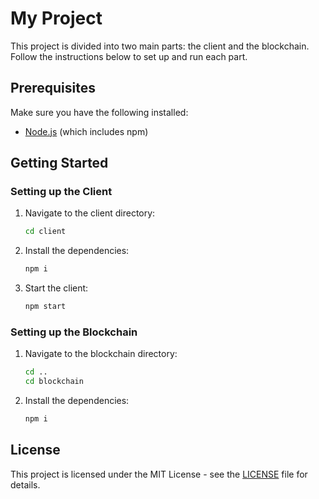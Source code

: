 # My Project

This project is divided into two main parts: the client and the blockchain. Follow the instructions below to set up and run each part.

## Prerequisites

Make sure you have the following installed:
- [Node.js](https://nodejs.org/) (which includes npm)

## Getting Started

### Setting up the Client

1. Navigate to the client directory:
    ```sh
    cd client
    ```

2. Install the dependencies:
    ```sh
    npm i
    ```

3. Start the client:
    ```sh
    npm start
    ```

### Setting up the Blockchain

1. Navigate to the blockchain directory:
    ```sh
    cd ..
    cd blockchain
    ```

2. Install the dependencies:
    ```sh
    npm i
    ```

## License

This project is licensed under the MIT License - see the [LICENSE](LICENSE) file for details.
